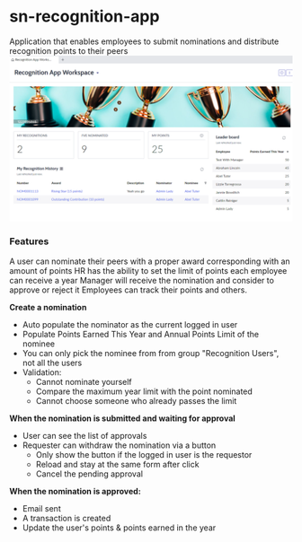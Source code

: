 # sn-recognition-app
Application that enables employees to submit nominations and distribute recognition points to their peers
![alt text](images/recog-app-1.png "Title")


### Features
A user can nominate their peers with a proper award corresponding with an amount of points
HR has the ability to set the limit of points each employee can receive a year
Manager will receive the nomination and consider to approve or reject it
Employees can track their points and others.

**Create a nomination**
- Auto populate the nominator as the current logged in user
- Populate Points Earned This Year and Annual Points Limit of the nominee
- You can only pick the nominee from from group "Recognition Users", not all the users
- Validation:
  - Cannot nominate yourself
  - Compare the maximum year limit with the point nominated 
  - Cannot choose someone who already passes the limit

**When the nomination is submitted and waiting for approval**
- User can see the list of approvals
- Requester can withdraw the nomination via a button
	- Only show the button if the logged in user is the requestor
	- Reload and stay at the same form after click
	- Cancel the pending approval

**When the nomination is approved:**
- Email sent
- A transaction is created
- Update the user's points & points earned in the year
